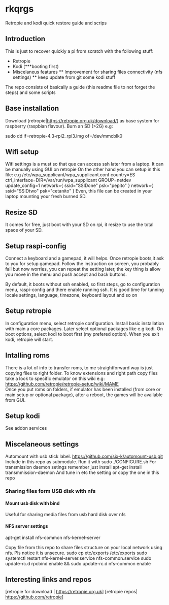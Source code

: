 # rkqrgs
Retropie and kodi quick restore guide and scrips

## Introduction

This is just to recover quickly a pi from scratch with the following stuff:
* Retropie 
* Kodi  (***booting first)
* Miscelaneus features
** Improvement for sharing files connectivity (nfs settings)
** keep update from git some kodi stuff


The repo consists of basically a guide (this readme file to not forget the steps) and some scripts

## Base installation
Download [retropie|https://retropie.org.uk/download/] as base system for raspberry (raspbian flavour). Burn an SD (>2G) e.g: 

sudo dd if=retropie-4.3-rpi2_rpi3.img of=/dev/mmcblk0

## Wifi setup
Wifi settings is a must so that que can access ssh later from a laptop. It can be manually using GUI on retropie
On the other hand you can setup in this file: e.g 
/etc/wpa_supplicant/wpa_supplicant.conf 
country=ES
ctrl_interface=DIR=/var/run/wpa_supplicant GROUP=netdev
update_config=1
network={
	ssid="SSIDone"
	psk="pepito"
}
network={
	ssid="SSIDtwo"
	psk="cetanito"
}
Even, this file can be created in your laptop mounting your fresh burned SD.

## Resize SD
It comes for free, just boot with your SD on rpi, it resize to use the total space of your SD.

## Setup raspi-config
Connect a keyboard and a gamepad, it will helps.
Once retropie boots,it ask to you for setup gamepad. Follow the instruction on screen, you probably fail but now worries, you can repeat the setting later, the key thing is allow you move in the menu and push accept and back buttons. 

By default, it boots without ssh enabled, so first steps, go to configuration menu, raspi-config and there enable running ssh.
It is good time for tunning locale settings, language, timezone, keyboard layout and so on 

## Setup retropie
In configuration menu, select retropie configuration.
Install basic installation with main a core packages.
Later select optional packages like e.g kodi.
On boot options, select kodi to boot first (my prefered option). When you exit kodi, retropie will start.

## Intalling roms
There is a lot of info to transfer roms, to me straightforward way is just copying files to right folder. To know extensions and right path copy files take a look to specific emulator on this wiki e.g: 
https://github.com/retropie/retropie-setup/wiki/MAME  
Once you put roms on folders, if emulator has been installed (from core or main setup or optional package), after a reboot, the games will be available from GUI.

## Setup kodi
See addon services

## Miscelaneous settings

Automount with usb stick label. https://github.com/six-k/automount-usb.git
Include in this repo as submodule. Run it with sudo ./CONFIGURE.sh
For transmission daemon setings remember just install
apt-get install transmmission-daemon
And tune in etc the setting or copy the one in this repo

### Sharing files form USB disk with nfs
#### Mount usb disk with bind 
Useful for sharing media files from usb hard disk over nfs

#### NFS server settings
apt-get install nfs-common nfs-kernel-server

Copy file from this repo to share files structure on your local network using nfs. Pls notice it is unsecure.
sudo cp etc/exports /etc/exports
sudo systemctl restart nfs-kernel-server.service nfs-common.service 
sudo update-rc.d rpcbind enable && sudo update-rc.d nfs-common enable

## Interesting links and repos
[retropie for download | https://retropie.org.uk]
[retropie repos| https://github.com/retropie]





